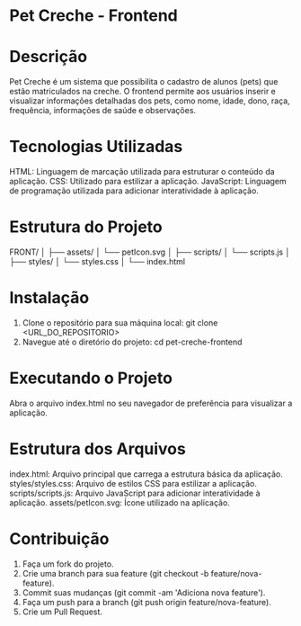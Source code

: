 # Pet Creche - Frontend
# Descrição
Pet Creche é um sistema que possibilita o cadastro de alunos (pets) que estão matriculados na creche. O frontend permite aos usuários inserir e visualizar informações detalhadas dos pets, como nome, idade, dono, raça, frequência, informações de saúde e observações.

# Tecnologias Utilizadas
HTML: Linguagem de marcação utilizada para estruturar o conteúdo da aplicação.
CSS: Utilizado para estilizar a aplicação.
JavaScript: Linguagem de programação utilizada para adicionar interatividade à aplicação.

# Estrutura do Projeto
FRONT/
│
├── assets/
│   └── petIcon.svg
│
├── scripts/
│   └── scripts.js
│
├── styles/
│   └── styles.css
│
└── index.html

# Instalação
1. Clone o repositório para sua máquina local:
git clone <URL_DO_REPOSITORIO>
2. Navegue até o diretório do projeto:
cd pet-creche-frontend

# Executando o Projeto
Abra o arquivo index.html no seu navegador de preferência para visualizar a aplicação.

# Estrutura dos Arquivos
index.html: Arquivo principal que carrega a estrutura básica da aplicação.
styles/styles.css: Arquivo de estilos CSS para estilizar a aplicação.
scripts/scripts.js: Arquivo JavaScript para adicionar interatividade à aplicação.
assets/petIcon.svg: Ícone utilizado na aplicação.

# Contribuição
1. Faça um fork do projeto.
2. Crie uma branch para sua feature (git checkout -b feature/nova-feature).
3. Commit suas mudanças (git commit -am 'Adiciona nova feature').
4. Faça um push para a branch (git push origin feature/nova-feature).
5. Crie um Pull Request.
